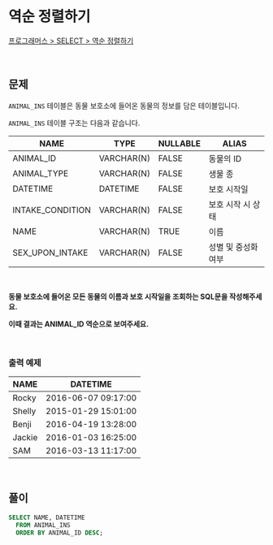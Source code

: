 # 역순 정렬하기

[프로그래머스 > SELECT > 역순 정렬하기](https://school.programmers.co.kr/learn/courses/30/lessons/59035)

<br/>

## 문제

`ANIMAL_INS` 테이블은 동물 보호소에 들어온 동물의 정보를 담은 테이블입니다.

`ANIMAL_INS` 테이블 구조는 다음과 같습니다.

| NAME                | TYPE       | NULLABLE | ALIAS             |
| ------------------- | ---------- | -------- | ----------------- |
| ANIMAL_ID           | VARCHAR(N) | FALSE    | 동물의 ID          |
| ANIMAL_TYPE         | VARCHAR(N) | FALSE    | 생물 종            |
| DATETIME            | DATETIME   | FALSE    | 보호 시작일         |
| INTAKE_CONDITION    | VARCHAR(N) | FALSE    | 보호 시작 시 상태   |
| NAME                | VARCHAR(N) | TRUE     | 이름               |
| SEX_UPON_INTAKE     | VARCHAR(N) | FALSE    | 성별 및 중성화 여부  |

<br/>

**동물 보호소에 들어온 모든 동물의 이름과 보호 시작일을 조회하는 SQL문을 작성해주세요.**

**이때 결과는 ANIMAL_ID 역순으로 보여주세요.**

<br/>

### 출력 예제

| NAME   | DATETIME            |
| ------ | ------------------- |
| Rocky  | 2016-06-07 09:17:00 |
| Shelly | 2015-01-29 15:01:00 |
| Benji  | 2016-04-19 13:28:00 |
| Jackie | 2016-01-03 16:25:00 |
| SAM    | 2016-03-13 11:17:00 |

<br/>

## 풀이

```sql
SELECT NAME, DATETIME
  FROM ANIMAL_INS
  ORDER BY ANIMAL_ID DESC;
```
